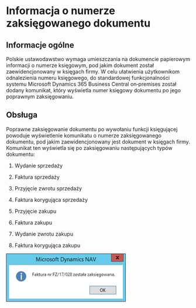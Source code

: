 # Informacja o numerze zaksięgowanego dokumentu 

## Informacje ogólne

Polskie ustawodawstwo wymaga umieszczania na dokumencie papierowym
informacji o numerze księgowym, pod jakim dokument został
zaewidencjonowany w księgach firmy. W celu ułatwienia użytkownikom
odnalezienia numeru księgowego, do standardowej funkcjonalności systemu
Microsoft Dynamics 365 Business Central on‑premises został dodany
komunikat, który wyświetla numer księgowy dokumentu po jego poprawnym
zaksięgowaniu.

## Obsługa

Poprawne zaksięgowanie dokumentu po wywołaniu funkcji księgującej
powoduje wyświetlenie komunikatu o numerze zaksięgowanego dokumentu, pod
jakim zaewidencjonowany jest dokument w księgach firmy. Komunikat ten
wyświetla się po zaksięgowaniu następujących typów dokumentu:

1. Wydanie sprzedaży

2. Faktura sprzedaży

3. Przyjęcie zwrotu sprzedaży

4. Faktura korygująca sprzedaży

5. Przyjęcie zakupu

6. Faktura zakupu

7. Wydanie zwrotu zakupu

8. Faktura korygująca zakupu

  ![](media/image1.png)